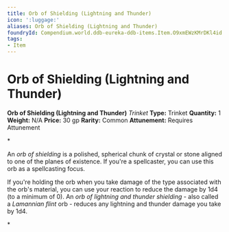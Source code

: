 ```yaml
---
title: Orb of Shielding (Lightning and Thunder)
icon: ':luggage:'
aliases: Orb of Shielding (Lightning and Thunder)
foundryId: Compendium.world.ddb-eureka-ddb-items.Item.O9xmEWzKMrDKl4id
tags:
- Item
---
```


# Orb of Shielding (Lightning and Thunder)

**Orb of Shielding (Lightning and Thunder)**
_Trinket_
**Type:** Trinket
**Quantity:** 1
**Weight:** N/A
**Price:** 30 gp
**Rarity:** Common
**Attunement:** Requires Attunement

*<p>An *orb of shielding* is a polished, spherical chunk of crystal or stone aligned to one of the planes of existence. If you're a spellcaster, you can use this orb as a spellcasting focus.

If you're holding the orb when you take damage of the type associated with the orb's material, you can use your reaction to reduce the damage by 1d4 (to a minimum of 0). An *orb of lightning and thunder shielding* - also called a *Lamannian flint* orb - reduces any lightning and thunder damage you take by 1d4.</p>*